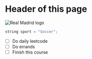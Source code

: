 # <h1> Header of this page</h1>
![Real Madrid logo](https://upload.wikimedia.org/wikipedia/en/thumb/5/56/Real_Madrid_CF.svg/1200px-Real_Madrid_CF.svg.png)
 ``` java
string sport = "Soccer";
```
- [ ] Do daily leetcode
- [ ] Do errands
- [ ] Finish this course
